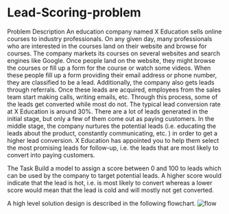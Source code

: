 # Lead-Scoring-problem

Problem Description
An education company named X Education sells online courses to industry professionals. On any given day, many professionals who are interested in the courses land on their website and browse for courses.
The company markets its courses on several websites and search engines like Google. Once people land on the website, they might browse the courses or fill up a form for the course or watch some videos. When these people fill up a form providing their email address or phone number, they are classified to be a lead. Additionally, the company also gets leads through referrals. Once these leads are acquired, employees from the sales team start making calls, writing emails, etc. Through this process, some of the leads get converted while most do not. The typical lead conversion rate at X Education is around 30%.
There are a lot of leads generated in the initial stage, but only a few of them come out as paying customers. In the middle stage, the company nurtures the potential leads (i.e. educating the leads about the product, constantly communicating, etc. ) in order to get a higher lead conversion.
X Education has appointed you to help them select the most promising leads for follow-up, i.e. the leads that are most likely to convert into paying customers.


The Task
Build a model to assign a score between 0 and 100 to leads which can be used by the company to target potential leads. A higher score would indicate that the lead is hot, i.e. is most likely to convert whereas a lower score would mean that the lead is cold and will mostly not get converted.



A high level solution design is described in the following flowchart.
![flow](https://user-images.githubusercontent.com/31631107/132948318-8a182631-a886-47a2-b1da-325ce1efbea7.png)
